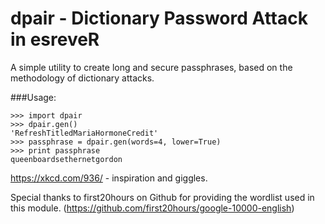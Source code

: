 # dpair - Dictionary Password Attack in esreveR
A simple utility to create long and secure passphrases, based on
the methodology of dictionary attacks.

###Usage:

    >>> import dpair
    >>> dpair.gen()
    'RefreshTitledMariaHormoneCredit'
    >>> passphrase = dpair.gen(words=4, lower=True)
    >>> print passphrase
    queenboardsethernetgordon

https://xkcd.com/936/ - inspiration and giggles.

Special thanks to first20hours on Github for providing the wordlist used
in this module. (https://github.com/first20hours/google-10000-english)
